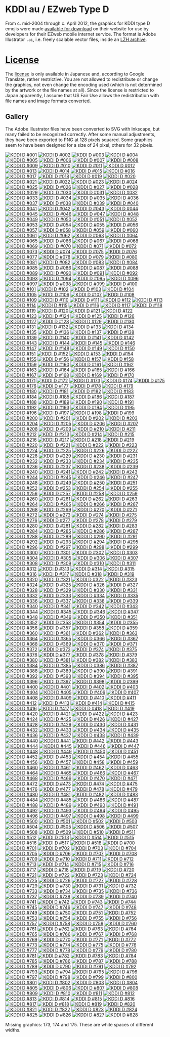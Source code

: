 KDDI au / EZweb Type D
======================

From c. mid-2004 through c. April 2012, the graphics for KDDI type D emojis were made [available for download][Download] on their website for use by developers for their EZweb mobile internet service. The format is Adobe Illustrator `.ai`, i.e. freely scalable vector files, inside an [LZH archive][File].

[License](LICENSE.md)
=========

The [license] is only available in Japanese and, according to Google Translate, rather restrictive. You are not allowed to redistribute or change the graphics, not even change the encoding used (which is not determined by the artwork or the file names at all). Since the license is restricted to Japan apparently, I assume that US Fair Use allows the redistribution with file names and image formats converted.

[License]: http://web.archive.org/web/20120201171356/http://www.au.kddi.com/ezfactory/tec/spec/emoji_kyodaku.html "http://www.au.kddi.com:80/ezfactory/tec/spec/emoji_kyodaku.html"
[Download]: http://web.archive.org/web/20120114170435/http://www.au.kddi.com:80/ezfactory/tec/spec/emoji_download.html "http://www.au.kddi.com:80/ezfactory/tec/spec/emoji_download.html"
[File]: http://web.archive.org/web/20120114170435/http://www.au.kddi.com:80/ezfactory/tec/spec/lzh/icon_image.lzh "http://www.au.kddi.com:80/ezfactory/tec/spec/lzh/icon_image.lzh"

Gallery
-------

The Adobe Illustrator files have been converted to SVG with Inkscape, but many failed to be recognized correctly. After some manual adjustments, they have been exported to PNG at 128 pixels squared. Some graphics seem to have been designed for a size of 24 pixel, others for 32 pixels.

[![KDDI D #001](https://rawgit.com/Crissov/original-emoji/master/kddi-au/ai/png/001.png)](svg/001.svg) [![KDDI D #002](https://rawgit.com/Crissov/original-emoji/master/kddi-au/ai/png/002.png)](svg/002.svg) [![KDDI D #003](https://rawgit.com/Crissov/original-emoji/master/kddi-au/ai/png/003.png)](svg/003.svg) [![KDDI D #004](https://rawgit.com/Crissov/original-emoji/master/kddi-au/ai/png/004.png)](svg/004.svg) [![KDDI D #005](https://rawgit.com/Crissov/original-emoji/master/kddi-au/ai/png/005.png)](svg/005.svg) [![KDDI D #006](https://rawgit.com/Crissov/original-emoji/master/kddi-au/ai/png/006.png)](svg/006.svg) [![KDDI D #007](https://rawgit.com/Crissov/original-emoji/master/kddi-au/ai/png/007.png)](svg/007.svg) [![KDDI D #008](https://rawgit.com/Crissov/original-emoji/master/kddi-au/ai/png/008.png)](svg/008.svg) [![KDDI D #009](https://rawgit.com/Crissov/original-emoji/master/kddi-au/ai/png/009.png)](svg/009.svg) [![KDDI D #010](https://rawgit.com/Crissov/original-emoji/master/kddi-au/ai/png/010.png)](svg/010.svg) [![KDDI D #011](https://rawgit.com/Crissov/original-emoji/master/kddi-au/ai/png/011.png)](svg/011.svg) [![KDDI D #012](https://rawgit.com/Crissov/original-emoji/master/kddi-au/ai/png/012.png)](svg/012.svg) [![KDDI D #013](https://rawgit.com/Crissov/original-emoji/master/kddi-au/ai/png/013.png)](svg/013.svg) [![KDDI D #014](https://rawgit.com/Crissov/original-emoji/master/kddi-au/ai/png/014.png)](svg/014.svg) [![KDDI D #015](https://rawgit.com/Crissov/original-emoji/master/kddi-au/ai/png/015.png)](svg/015.svg) [![KDDI D #016](https://rawgit.com/Crissov/original-emoji/master/kddi-au/ai/png/016.png)](svg/016.svg) [![KDDI D #017](https://rawgit.com/Crissov/original-emoji/master/kddi-au/ai/png/017.png)](svg/017.svg) [![KDDI D #018](https://rawgit.com/Crissov/original-emoji/master/kddi-au/ai/png/018.png)](svg/018.svg) [![KDDI D #019](https://rawgit.com/Crissov/original-emoji/master/kddi-au/ai/png/019.png)](svg/019.svg) [![KDDI D #020](https://rawgit.com/Crissov/original-emoji/master/kddi-au/ai/png/020.png)](svg/020.svg) [![KDDI D #021](https://rawgit.com/Crissov/original-emoji/master/kddi-au/ai/png/021.png)](svg/021.svg) [![KDDI D #022](https://rawgit.com/Crissov/original-emoji/master/kddi-au/ai/png/022.png)](svg/022.svg) [![KDDI D #023](https://rawgit.com/Crissov/original-emoji/master/kddi-au/ai/png/023.png)](svg/023.svg) [![KDDI D #024](https://rawgit.com/Crissov/original-emoji/master/kddi-au/ai/png/024.png)](svg/024.svg) [![KDDI D #025](https://rawgit.com/Crissov/original-emoji/master/kddi-au/ai/png/025.png)](svg/025.svg) [![KDDI D #026](https://rawgit.com/Crissov/original-emoji/master/kddi-au/ai/png/026.png)](svg/026.svg) [![KDDI D #027](https://rawgit.com/Crissov/original-emoji/master/kddi-au/ai/png/027.png)](svg/027.svg) [![KDDI D #028](https://rawgit.com/Crissov/original-emoji/master/kddi-au/ai/png/028.png)](svg/028.svg) [![KDDI D #029](https://rawgit.com/Crissov/original-emoji/master/kddi-au/ai/png/029.png)](svg/029.svg) [![KDDI D #030](https://rawgit.com/Crissov/original-emoji/master/kddi-au/ai/png/030.png)](svg/030.svg) [![KDDI D #031](https://rawgit.com/Crissov/original-emoji/master/kddi-au/ai/png/031.png)](svg/031.svg) [![KDDI D #032](https://rawgit.com/Crissov/original-emoji/master/kddi-au/ai/png/032.png)](svg/032.svg) [![KDDI D #033](https://rawgit.com/Crissov/original-emoji/master/kddi-au/ai/png/033.png)](svg/033.svg) [![KDDI D #034](https://rawgit.com/Crissov/original-emoji/master/kddi-au/ai/png/034.png)](svg/034.svg) [![KDDI D #035](https://rawgit.com/Crissov/original-emoji/master/kddi-au/ai/png/035.png)](svg/035.svg) [![KDDI D #036](https://rawgit.com/Crissov/original-emoji/master/kddi-au/ai/png/036.png)](svg/036.svg) [![KDDI D #037](https://rawgit.com/Crissov/original-emoji/master/kddi-au/ai/png/037.png)](svg/037.svg) [![KDDI D #038](https://rawgit.com/Crissov/original-emoji/master/kddi-au/ai/png/038.png)](svg/038.svg) [![KDDI D #039](https://rawgit.com/Crissov/original-emoji/master/kddi-au/ai/png/039.png)](svg/039.svg) [![KDDI D #040](https://rawgit.com/Crissov/original-emoji/master/kddi-au/ai/png/040.png)](svg/040.svg) [![KDDI D #041](https://rawgit.com/Crissov/original-emoji/master/kddi-au/ai/png/041.png)](svg/041.svg) [![KDDI D #042](https://rawgit.com/Crissov/original-emoji/master/kddi-au/ai/png/042.png)](svg/042.svg) [![KDDI D #043](https://rawgit.com/Crissov/original-emoji/master/kddi-au/ai/png/043.png)](svg/043.svg) [![KDDI D #044](https://rawgit.com/Crissov/original-emoji/master/kddi-au/ai/png/044.png)](svg/044.svg) [![KDDI D #045](https://rawgit.com/Crissov/original-emoji/master/kddi-au/ai/png/045.png)](svg/045.svg) [![KDDI D #046](https://rawgit.com/Crissov/original-emoji/master/kddi-au/ai/png/046.png)](svg/046.svg) [![KDDI D #047](https://rawgit.com/Crissov/original-emoji/master/kddi-au/ai/png/047.png)](svg/047.svg) [![KDDI D #048](https://rawgit.com/Crissov/original-emoji/master/kddi-au/ai/png/048.png)](svg/048.svg) [![KDDI D #049](https://rawgit.com/Crissov/original-emoji/master/kddi-au/ai/png/049.png)](svg/049.svg) [![KDDI D #050](https://rawgit.com/Crissov/original-emoji/master/kddi-au/ai/png/050.png)](svg/050.svg) [![KDDI D #051](https://rawgit.com/Crissov/original-emoji/master/kddi-au/ai/png/051.png)](svg/051.svg) [![KDDI D #052](https://rawgit.com/Crissov/original-emoji/master/kddi-au/ai/png/052.png)](svg/052.svg) [![KDDI D #053](https://rawgit.com/Crissov/original-emoji/master/kddi-au/ai/png/053.png)](svg/053.svg) [![KDDI D #054](https://rawgit.com/Crissov/original-emoji/master/kddi-au/ai/png/054.png)](svg/054.svg) [![KDDI D #055](https://rawgit.com/Crissov/original-emoji/master/kddi-au/ai/png/055.png)](svg/055.svg) [![KDDI D #056](https://rawgit.com/Crissov/original-emoji/master/kddi-au/ai/png/056.png)](svg/056.svg) [![KDDI D #057](https://rawgit.com/Crissov/original-emoji/master/kddi-au/ai/png/057.png)](svg/057.svg) [![KDDI D #058](https://rawgit.com/Crissov/original-emoji/master/kddi-au/ai/png/058.png)](svg/058.svg) [![KDDI D #059](https://rawgit.com/Crissov/original-emoji/master/kddi-au/ai/png/059.png)](svg/059.svg) [![KDDI D #060](https://rawgit.com/Crissov/original-emoji/master/kddi-au/ai/png/060.png)](svg/060.svg) [![KDDI D #061](https://rawgit.com/Crissov/original-emoji/master/kddi-au/ai/png/061.png)](svg/061.svg) [![KDDI D #062](https://rawgit.com/Crissov/original-emoji/master/kddi-au/ai/png/062.png)](svg/062.svg) [![KDDI D #063](https://rawgit.com/Crissov/original-emoji/master/kddi-au/ai/png/063.png)](svg/063.svg) [![KDDI D #064](https://rawgit.com/Crissov/original-emoji/master/kddi-au/ai/png/064.png)](svg/064.svg) [![KDDI D #065](https://rawgit.com/Crissov/original-emoji/master/kddi-au/ai/png/065.png)](svg/065.svg) [![KDDI D #066](https://rawgit.com/Crissov/original-emoji/master/kddi-au/ai/png/066.png)](svg/066.svg) [![KDDI D #067](https://rawgit.com/Crissov/original-emoji/master/kddi-au/ai/png/067.png)](svg/067.svg) [![KDDI D #068](https://rawgit.com/Crissov/original-emoji/master/kddi-au/ai/png/068.png)](svg/068.svg) [![KDDI D #069](https://rawgit.com/Crissov/original-emoji/master/kddi-au/ai/png/069.png)](svg/069.svg) [![KDDI D #070](https://rawgit.com/Crissov/original-emoji/master/kddi-au/ai/png/070.png)](svg/070.svg) [![KDDI D #071](https://rawgit.com/Crissov/original-emoji/master/kddi-au/ai/png/071.png)](svg/071.svg) [![KDDI D #072](https://rawgit.com/Crissov/original-emoji/master/kddi-au/ai/png/072.png)](svg/072.svg) [![KDDI D #073](https://rawgit.com/Crissov/original-emoji/master/kddi-au/ai/png/073.png)](svg/073.svg) [![KDDI D #074](https://rawgit.com/Crissov/original-emoji/master/kddi-au/ai/png/074.png)](svg/074.svg) [![KDDI D #075](https://rawgit.com/Crissov/original-emoji/master/kddi-au/ai/png/075.png)](svg/075.svg) [![KDDI D #076](https://rawgit.com/Crissov/original-emoji/master/kddi-au/ai/png/076.png)](svg/076.svg) [![KDDI D #077](https://rawgit.com/Crissov/original-emoji/master/kddi-au/ai/png/077.png)](svg/077.svg) [![KDDI D #078](https://rawgit.com/Crissov/original-emoji/master/kddi-au/ai/png/078.png)](svg/078.svg) [![KDDI D #079](https://rawgit.com/Crissov/original-emoji/master/kddi-au/ai/png/079.png)](svg/079.svg) [![KDDI D #080](https://rawgit.com/Crissov/original-emoji/master/kddi-au/ai/png/080.png)](svg/080.svg) [![KDDI D #081](https://rawgit.com/Crissov/original-emoji/master/kddi-au/ai/png/081.png)](svg/081.svg) [![KDDI D #082](https://rawgit.com/Crissov/original-emoji/master/kddi-au/ai/png/082.png)](svg/082.svg) [![KDDI D #083](https://rawgit.com/Crissov/original-emoji/master/kddi-au/ai/png/083.png)](svg/083.svg) [![KDDI D #084](https://rawgit.com/Crissov/original-emoji/master/kddi-au/ai/png/084.png)](svg/084.svg) [![KDDI D #085](https://rawgit.com/Crissov/original-emoji/master/kddi-au/ai/png/085.png)](svg/085.svg) [![KDDI D #086](https://rawgit.com/Crissov/original-emoji/master/kddi-au/ai/png/086.png)](svg/086.svg) [![KDDI D #087](https://rawgit.com/Crissov/original-emoji/master/kddi-au/ai/png/087.png)](svg/087.svg) [![KDDI D #088](https://rawgit.com/Crissov/original-emoji/master/kddi-au/ai/png/088.png)](svg/088.svg) [![KDDI D #089](https://rawgit.com/Crissov/original-emoji/master/kddi-au/ai/png/089.png)](svg/089.svg) [![KDDI D #090](https://rawgit.com/Crissov/original-emoji/master/kddi-au/ai/png/090.png)](svg/090.svg) [![KDDI D #091](https://rawgit.com/Crissov/original-emoji/master/kddi-au/ai/png/091.png)](svg/091.svg) [![KDDI D #092](https://rawgit.com/Crissov/original-emoji/master/kddi-au/ai/png/092.png)](svg/092.svg) [![KDDI D #093](https://rawgit.com/Crissov/original-emoji/master/kddi-au/ai/png/093.png)](svg/093.svg) [![KDDI D #094](https://rawgit.com/Crissov/original-emoji/master/kddi-au/ai/png/094.png)](svg/094.svg) [![KDDI D #095](https://rawgit.com/Crissov/original-emoji/master/kddi-au/ai/png/095.png)](svg/095.svg) [![KDDI D #096](https://rawgit.com/Crissov/original-emoji/master/kddi-au/ai/png/096.png)](svg/096.svg) [![KDDI D #097](https://rawgit.com/Crissov/original-emoji/master/kddi-au/ai/png/097.png)](svg/097.svg) [![KDDI D #098](https://rawgit.com/Crissov/original-emoji/master/kddi-au/ai/png/098.png)](svg/098.svg) [![KDDI D #099](https://rawgit.com/Crissov/original-emoji/master/kddi-au/ai/png/099.png)](svg/099.svg) [![KDDI D #100](https://rawgit.com/Crissov/original-emoji/master/kddi-au/ai/png/100.png)](svg/100.svg) [![KDDI D #101](https://rawgit.com/Crissov/original-emoji/master/kddi-au/ai/png/101.png)](svg/101.svg) [![KDDI D #102](https://rawgit.com/Crissov/original-emoji/master/kddi-au/ai/png/102.png)](svg/102.svg) [![KDDI D #103](https://rawgit.com/Crissov/original-emoji/master/kddi-au/ai/png/103.png)](svg/103.svg) [![KDDI D #104](https://rawgit.com/Crissov/original-emoji/master/kddi-au/ai/png/104.png)](svg/104.svg) [![KDDI D #105](https://rawgit.com/Crissov/original-emoji/master/kddi-au/ai/png/105.png)](svg/105.svg) [![KDDI D #106](https://rawgit.com/Crissov/original-emoji/master/kddi-au/ai/png/106.png)](svg/106.svg) [![KDDI D #107](https://rawgit.com/Crissov/original-emoji/master/kddi-au/ai/png/107.png)](svg/107.svg) [![KDDI D #108](https://rawgit.com/Crissov/original-emoji/master/kddi-au/ai/png/108.png)](svg/108.svg) [![KDDI D #109](https://rawgit.com/Crissov/original-emoji/master/kddi-au/ai/png/109.png)](svg/109.svg) [![KDDI D #110](https://rawgit.com/Crissov/original-emoji/master/kddi-au/ai/png/110.png)](svg/110.svg) [![KDDI D #111](https://rawgit.com/Crissov/original-emoji/master/kddi-au/ai/png/111.png)](svg/111.svg) [![KDDI D #112](https://rawgit.com/Crissov/original-emoji/master/kddi-au/ai/png/112.png)](svg/112.svg) [![KDDI D #113](https://rawgit.com/Crissov/original-emoji/master/kddi-au/ai/png/113.png)](svg/113.svg) [![KDDI D #114](https://rawgit.com/Crissov/original-emoji/master/kddi-au/ai/png/114.png)](svg/114.svg) [![KDDI D #115](https://rawgit.com/Crissov/original-emoji/master/kddi-au/ai/png/115.png)](svg/115.svg) [![KDDI D #116](https://rawgit.com/Crissov/original-emoji/master/kddi-au/ai/png/116.png)](svg/116.svg) [![KDDI D #117](https://rawgit.com/Crissov/original-emoji/master/kddi-au/ai/png/117.png)](svg/117.svg) [![KDDI D #118](https://rawgit.com/Crissov/original-emoji/master/kddi-au/ai/png/118.png)](svg/118.svg) [![KDDI D #119](https://rawgit.com/Crissov/original-emoji/master/kddi-au/ai/png/119.png)](svg/119.svg) [![KDDI D #120](https://rawgit.com/Crissov/original-emoji/master/kddi-au/ai/png/120.png)](svg/120.svg) [![KDDI D #121](https://rawgit.com/Crissov/original-emoji/master/kddi-au/ai/png/121.png)](svg/121.svg) [![KDDI D #122](https://rawgit.com/Crissov/original-emoji/master/kddi-au/ai/png/122.png)](svg/122.svg) [![KDDI D #123](https://rawgit.com/Crissov/original-emoji/master/kddi-au/ai/png/123.png)](svg/123.svg) [![KDDI D #124](https://rawgit.com/Crissov/original-emoji/master/kddi-au/ai/png/124.png)](svg/124.svg) [![KDDI D #125](https://rawgit.com/Crissov/original-emoji/master/kddi-au/ai/png/125.png)](svg/125.svg) [![KDDI D #126](https://rawgit.com/Crissov/original-emoji/master/kddi-au/ai/png/126.png)](svg/126.svg) [![KDDI D #127](https://rawgit.com/Crissov/original-emoji/master/kddi-au/ai/png/127.png)](svg/127.svg) [![KDDI D #128](https://rawgit.com/Crissov/original-emoji/master/kddi-au/ai/png/128.png)](svg/128.svg) [![KDDI D #129](https://rawgit.com/Crissov/original-emoji/master/kddi-au/ai/png/129.png)](svg/129.svg) [![KDDI D #130](https://rawgit.com/Crissov/original-emoji/master/kddi-au/ai/png/130.png)](svg/130.svg) [![KDDI D #131](https://rawgit.com/Crissov/original-emoji/master/kddi-au/ai/png/131.png)](svg/131.svg) [![KDDI D #132](https://rawgit.com/Crissov/original-emoji/master/kddi-au/ai/png/132.png)](svg/132.svg) [![KDDI D #133](https://rawgit.com/Crissov/original-emoji/master/kddi-au/ai/png/133.png)](svg/133.svg) [![KDDI D #134](https://rawgit.com/Crissov/original-emoji/master/kddi-au/ai/png/134.png)](svg/134.svg) [![KDDI D #135](https://rawgit.com/Crissov/original-emoji/master/kddi-au/ai/png/135.png)](svg/135.svg) [![KDDI D #136](https://rawgit.com/Crissov/original-emoji/master/kddi-au/ai/png/136.png)](svg/136.svg) [![KDDI D #137](https://rawgit.com/Crissov/original-emoji/master/kddi-au/ai/png/137.png)](svg/137.svg) [![KDDI D #138](https://rawgit.com/Crissov/original-emoji/master/kddi-au/ai/png/138.png)](svg/138.svg) [![KDDI D #139](https://rawgit.com/Crissov/original-emoji/master/kddi-au/ai/png/139.png)](svg/139.svg) [![KDDI D #140](https://rawgit.com/Crissov/original-emoji/master/kddi-au/ai/png/140.png)](svg/140.svg) [![KDDI D #141](https://rawgit.com/Crissov/original-emoji/master/kddi-au/ai/png/141.png)](svg/141.svg) [![KDDI D #142](https://rawgit.com/Crissov/original-emoji/master/kddi-au/ai/png/142.png)](svg/142.svg) [![KDDI D #143](https://rawgit.com/Crissov/original-emoji/master/kddi-au/ai/png/143.png)](svg/143.svg) [![KDDI D #144](https://rawgit.com/Crissov/original-emoji/master/kddi-au/ai/png/144.png)](svg/144.svg) [![KDDI D #145](https://rawgit.com/Crissov/original-emoji/master/kddi-au/ai/png/145.png)](svg/145.svg) [![KDDI D #146](https://rawgit.com/Crissov/original-emoji/master/kddi-au/ai/png/146.png)](svg/146.svg) [![KDDI D #147](https://rawgit.com/Crissov/original-emoji/master/kddi-au/ai/png/147.png)](svg/147.svg) [![KDDI D #148](https://rawgit.com/Crissov/original-emoji/master/kddi-au/ai/png/148.png)](svg/148.svg) [![KDDI D #149](https://rawgit.com/Crissov/original-emoji/master/kddi-au/ai/png/149.png)](svg/149.svg) [![KDDI D #150](https://rawgit.com/Crissov/original-emoji/master/kddi-au/ai/png/150.png)](svg/150.svg) [![KDDI D #151](https://rawgit.com/Crissov/original-emoji/master/kddi-au/ai/png/151.png)](svg/151.svg) [![KDDI D #152](https://rawgit.com/Crissov/original-emoji/master/kddi-au/ai/png/152.png)](svg/152.svg) [![KDDI D #153](https://rawgit.com/Crissov/original-emoji/master/kddi-au/ai/png/153.png)](svg/153.svg) [![KDDI D #154](https://rawgit.com/Crissov/original-emoji/master/kddi-au/ai/png/154.png)](svg/154.svg) [![KDDI D #155](https://rawgit.com/Crissov/original-emoji/master/kddi-au/ai/png/155.png)](svg/155.svg) [![KDDI D #156](https://rawgit.com/Crissov/original-emoji/master/kddi-au/ai/png/156.png)](svg/156.svg) [![KDDI D #157](https://rawgit.com/Crissov/original-emoji/master/kddi-au/ai/png/157.png)](svg/157.svg) [![KDDI D #158](https://rawgit.com/Crissov/original-emoji/master/kddi-au/ai/png/158.png)](svg/158.svg) [![KDDI D #159](https://rawgit.com/Crissov/original-emoji/master/kddi-au/ai/png/159.png)](svg/159.svg) [![KDDI D #160](https://rawgit.com/Crissov/original-emoji/master/kddi-au/ai/png/160.png)](svg/160.svg) [![KDDI D #161](https://rawgit.com/Crissov/original-emoji/master/kddi-au/ai/png/161.png)](svg/161.svg) [![KDDI D #162](https://rawgit.com/Crissov/original-emoji/master/kddi-au/ai/png/162.png)](svg/162.svg) [![KDDI D #163](https://rawgit.com/Crissov/original-emoji/master/kddi-au/ai/png/163.png)](svg/163.svg) [![KDDI D #164](https://rawgit.com/Crissov/original-emoji/master/kddi-au/ai/png/164.png)](svg/164.svg) [![KDDI D #165](https://rawgit.com/Crissov/original-emoji/master/kddi-au/ai/png/165.png)](svg/165.svg) [![KDDI D #166](https://rawgit.com/Crissov/original-emoji/master/kddi-au/ai/png/166.png)](svg/166.svg) [![KDDI D #167](https://rawgit.com/Crissov/original-emoji/master/kddi-au/ai/png/167.png)](svg/167.svg) [![KDDI D #168](https://rawgit.com/Crissov/original-emoji/master/kddi-au/ai/png/168.png)](svg/168.svg) [![KDDI D #169](https://rawgit.com/Crissov/original-emoji/master/kddi-au/ai/png/169.png)](svg/169.svg) [![KDDI D #170](https://rawgit.com/Crissov/original-emoji/master/kddi-au/ai/png/170.png)](svg/170.svg) [![KDDI D #171](https://rawgit.com/Crissov/original-emoji/master/kddi-au/ai/png/171.png)](svg/171.svg) [![KDDI D #172](https://rawgit.com/Crissov/original-emoji/master/kddi-au/ai/png/172.png)](svg/172.svg) [![KDDI D #173](https://rawgit.com/Crissov/original-emoji/master/kddi-au/ai/png/173.png)](svg/173.svg) [![KDDI D #174](https://rawgit.com/Crissov/original-emoji/master/kddi-au/ai/png/174.png)](svg/174.svg) [![KDDI D #175](https://rawgit.com/Crissov/original-emoji/master/kddi-au/ai/png/175.png)](svg/175.svg) [![KDDI D #176](https://rawgit.com/Crissov/original-emoji/master/kddi-au/ai/png/176.png)](svg/176.svg) [![KDDI D #177](https://rawgit.com/Crissov/original-emoji/master/kddi-au/ai/png/177.png)](svg/177.svg) [![KDDI D #178](https://rawgit.com/Crissov/original-emoji/master/kddi-au/ai/png/178.png)](svg/178.svg) [![KDDI D #179](https://rawgit.com/Crissov/original-emoji/master/kddi-au/ai/png/179.png)](svg/179.svg) [![KDDI D #180](https://rawgit.com/Crissov/original-emoji/master/kddi-au/ai/png/180.png)](svg/180.svg) [![KDDI D #181](https://rawgit.com/Crissov/original-emoji/master/kddi-au/ai/png/181.png)](svg/181.svg) [![KDDI D #182](https://rawgit.com/Crissov/original-emoji/master/kddi-au/ai/png/182.png)](svg/182.svg) [![KDDI D #183](https://rawgit.com/Crissov/original-emoji/master/kddi-au/ai/png/183.png)](svg/183.svg) [![KDDI D #184](https://rawgit.com/Crissov/original-emoji/master/kddi-au/ai/png/184.png)](svg/184.svg) [![KDDI D #185](https://rawgit.com/Crissov/original-emoji/master/kddi-au/ai/png/185.png)](svg/185.svg) [![KDDI D #186](https://rawgit.com/Crissov/original-emoji/master/kddi-au/ai/png/186.png)](svg/186.svg) [![KDDI D #187](https://rawgit.com/Crissov/original-emoji/master/kddi-au/ai/png/187.png)](svg/187.svg) [![KDDI D #188](https://rawgit.com/Crissov/original-emoji/master/kddi-au/ai/png/188.png)](svg/188.svg) [![KDDI D #189](https://rawgit.com/Crissov/original-emoji/master/kddi-au/ai/png/189.png)](svg/189.svg) [![KDDI D #190](https://rawgit.com/Crissov/original-emoji/master/kddi-au/ai/png/190.png)](svg/190.svg) [![KDDI D #191](https://rawgit.com/Crissov/original-emoji/master/kddi-au/ai/png/191.png)](svg/191.svg) [![KDDI D #192](https://rawgit.com/Crissov/original-emoji/master/kddi-au/ai/png/192.png)](svg/192.svg) [![KDDI D #193](https://rawgit.com/Crissov/original-emoji/master/kddi-au/ai/png/193.png)](svg/193.svg) [![KDDI D #194](https://rawgit.com/Crissov/original-emoji/master/kddi-au/ai/png/194.png)](svg/194.svg) [![KDDI D #195](https://rawgit.com/Crissov/original-emoji/master/kddi-au/ai/png/195.png)](svg/195.svg) [![KDDI D #196](https://rawgit.com/Crissov/original-emoji/master/kddi-au/ai/png/196.png)](svg/196.svg) [![KDDI D #197](https://rawgit.com/Crissov/original-emoji/master/kddi-au/ai/png/197.png)](svg/197.svg) [![KDDI D #198](https://rawgit.com/Crissov/original-emoji/master/kddi-au/ai/png/198.png)](svg/198.svg) [![KDDI D #199](https://rawgit.com/Crissov/original-emoji/master/kddi-au/ai/png/199.png)](svg/199.svg) [![KDDI D #200](https://rawgit.com/Crissov/original-emoji/master/kddi-au/ai/png/200.png)](svg/200.svg) [![KDDI D #201](https://rawgit.com/Crissov/original-emoji/master/kddi-au/ai/png/201.png)](svg/201.svg) [![KDDI D #202](https://rawgit.com/Crissov/original-emoji/master/kddi-au/ai/png/202.png)](svg/202.svg) [![KDDI D #203](https://rawgit.com/Crissov/original-emoji/master/kddi-au/ai/png/203.png)](svg/203.svg) [![KDDI D #204](https://rawgit.com/Crissov/original-emoji/master/kddi-au/ai/png/204.png)](svg/204.svg) [![KDDI D #205](https://rawgit.com/Crissov/original-emoji/master/kddi-au/ai/png/205.png)](svg/205.svg) [![KDDI D #206](https://rawgit.com/Crissov/original-emoji/master/kddi-au/ai/png/206.png)](svg/206.svg) [![KDDI D #207](https://rawgit.com/Crissov/original-emoji/master/kddi-au/ai/png/207.png)](svg/207.svg) [![KDDI D #208](https://rawgit.com/Crissov/original-emoji/master/kddi-au/ai/png/208.png)](svg/208.svg) [![KDDI D #209](https://rawgit.com/Crissov/original-emoji/master/kddi-au/ai/png/209.png)](svg/209.svg) [![KDDI D #210](https://rawgit.com/Crissov/original-emoji/master/kddi-au/ai/png/210.png)](svg/210.svg) [![KDDI D #211](https://rawgit.com/Crissov/original-emoji/master/kddi-au/ai/png/211.png)](svg/211.svg) [![KDDI D #212](https://rawgit.com/Crissov/original-emoji/master/kddi-au/ai/png/212.png)](svg/212.svg) [![KDDI D #213](https://rawgit.com/Crissov/original-emoji/master/kddi-au/ai/png/213.png)](svg/213.svg) [![KDDI D #214](https://rawgit.com/Crissov/original-emoji/master/kddi-au/ai/png/214.png)](svg/214.svg) [![KDDI D #215](https://rawgit.com/Crissov/original-emoji/master/kddi-au/ai/png/215.png)](svg/215.svg) [![KDDI D #216](https://rawgit.com/Crissov/original-emoji/master/kddi-au/ai/png/216.png)](svg/216.svg) [![KDDI D #217](https://rawgit.com/Crissov/original-emoji/master/kddi-au/ai/png/217.png)](svg/217.svg) [![KDDI D #218](https://rawgit.com/Crissov/original-emoji/master/kddi-au/ai/png/218.png)](svg/218.svg) [![KDDI D #219](https://rawgit.com/Crissov/original-emoji/master/kddi-au/ai/png/219.png)](svg/219.svg) [![KDDI D #220](https://rawgit.com/Crissov/original-emoji/master/kddi-au/ai/png/220.png)](svg/220.svg) [![KDDI D #221](https://rawgit.com/Crissov/original-emoji/master/kddi-au/ai/png/221.png)](svg/221.svg) [![KDDI D #222](https://rawgit.com/Crissov/original-emoji/master/kddi-au/ai/png/222.png)](svg/222.svg) [![KDDI D #223](https://rawgit.com/Crissov/original-emoji/master/kddi-au/ai/png/223.png)](svg/223.svg) [![KDDI D #224](https://rawgit.com/Crissov/original-emoji/master/kddi-au/ai/png/224.png)](svg/224.svg) [![KDDI D #225](https://rawgit.com/Crissov/original-emoji/master/kddi-au/ai/png/225.png)](svg/225.svg) [![KDDI D #226](https://rawgit.com/Crissov/original-emoji/master/kddi-au/ai/png/226.png)](svg/226.svg) [![KDDI D #227](https://rawgit.com/Crissov/original-emoji/master/kddi-au/ai/png/227.png)](svg/227.svg) [![KDDI D #228](https://rawgit.com/Crissov/original-emoji/master/kddi-au/ai/png/228.png)](svg/228.svg) [![KDDI D #229](https://rawgit.com/Crissov/original-emoji/master/kddi-au/ai/png/229.png)](svg/229.svg) [![KDDI D #230](https://rawgit.com/Crissov/original-emoji/master/kddi-au/ai/png/230.png)](svg/230.svg) [![KDDI D #231](https://rawgit.com/Crissov/original-emoji/master/kddi-au/ai/png/231.png)](svg/231.svg) [![KDDI D #232](https://rawgit.com/Crissov/original-emoji/master/kddi-au/ai/png/232.png)](svg/232.svg) [![KDDI D #233](https://rawgit.com/Crissov/original-emoji/master/kddi-au/ai/png/233.png)](svg/233.svg) [![KDDI D #234](https://rawgit.com/Crissov/original-emoji/master/kddi-au/ai/png/234.png)](svg/234.svg) [![KDDI D #235](https://rawgit.com/Crissov/original-emoji/master/kddi-au/ai/png/235.png)](svg/235.svg) [![KDDI D #236](https://rawgit.com/Crissov/original-emoji/master/kddi-au/ai/png/236.png)](svg/236.svg) [![KDDI D #237](https://rawgit.com/Crissov/original-emoji/master/kddi-au/ai/png/237.png)](svg/237.svg) [![KDDI D #238](https://rawgit.com/Crissov/original-emoji/master/kddi-au/ai/png/238.png)](svg/238.svg) [![KDDI D #239](https://rawgit.com/Crissov/original-emoji/master/kddi-au/ai/png/239.png)](svg/239.svg) [![KDDI D #240](https://rawgit.com/Crissov/original-emoji/master/kddi-au/ai/png/240.png)](svg/240.svg) [![KDDI D #241](https://rawgit.com/Crissov/original-emoji/master/kddi-au/ai/png/241.png)](svg/241.svg) [![KDDI D #242](https://rawgit.com/Crissov/original-emoji/master/kddi-au/ai/png/242.png)](svg/242.svg) [![KDDI D #243](https://rawgit.com/Crissov/original-emoji/master/kddi-au/ai/png/243.png)](svg/243.svg) [![KDDI D #244](https://rawgit.com/Crissov/original-emoji/master/kddi-au/ai/png/244.png)](svg/244.svg) [![KDDI D #245](https://rawgit.com/Crissov/original-emoji/master/kddi-au/ai/png/245.png)](svg/245.svg) [![KDDI D #246](https://rawgit.com/Crissov/original-emoji/master/kddi-au/ai/png/246.png)](svg/246.svg) [![KDDI D #247](https://rawgit.com/Crissov/original-emoji/master/kddi-au/ai/png/247.png)](svg/247.svg) [![KDDI D #248](https://rawgit.com/Crissov/original-emoji/master/kddi-au/ai/png/248.png)](svg/248.svg) [![KDDI D #249](https://rawgit.com/Crissov/original-emoji/master/kddi-au/ai/png/249.png)](svg/249.svg) [![KDDI D #250](https://rawgit.com/Crissov/original-emoji/master/kddi-au/ai/png/250.png)](svg/250.svg) [![KDDI D #251](https://rawgit.com/Crissov/original-emoji/master/kddi-au/ai/png/251.png)](svg/251.svg) [![KDDI D #252](https://rawgit.com/Crissov/original-emoji/master/kddi-au/ai/png/252.png)](svg/252.svg) [![KDDI D #253](https://rawgit.com/Crissov/original-emoji/master/kddi-au/ai/png/253.png)](svg/253.svg) [![KDDI D #254](https://rawgit.com/Crissov/original-emoji/master/kddi-au/ai/png/254.png)](svg/254.svg) [![KDDI D #255](https://rawgit.com/Crissov/original-emoji/master/kddi-au/ai/png/255.png)](svg/255.svg) [![KDDI D #256](https://rawgit.com/Crissov/original-emoji/master/kddi-au/ai/png/256.png)](svg/256.svg) [![KDDI D #257](https://rawgit.com/Crissov/original-emoji/master/kddi-au/ai/png/257.png)](svg/257.svg) [![KDDI D #258](https://rawgit.com/Crissov/original-emoji/master/kddi-au/ai/png/258.png)](svg/258.svg) [![KDDI D #259](https://rawgit.com/Crissov/original-emoji/master/kddi-au/ai/png/259.png)](svg/259.svg) [![KDDI D #260](https://rawgit.com/Crissov/original-emoji/master/kddi-au/ai/png/260.png)](svg/260.svg) [![KDDI D #261](https://rawgit.com/Crissov/original-emoji/master/kddi-au/ai/png/261.png)](svg/261.svg) [![KDDI D #262](https://rawgit.com/Crissov/original-emoji/master/kddi-au/ai/png/262.png)](svg/262.svg) [![KDDI D #263](https://rawgit.com/Crissov/original-emoji/master/kddi-au/ai/png/263.png)](svg/263.svg) [![KDDI D #264](https://rawgit.com/Crissov/original-emoji/master/kddi-au/ai/png/264.png)](svg/264.svg) [![KDDI D #265](https://rawgit.com/Crissov/original-emoji/master/kddi-au/ai/png/265.png)](svg/265.svg) [![KDDI D #266](https://rawgit.com/Crissov/original-emoji/master/kddi-au/ai/png/266.png)](svg/266.svg) [![KDDI D #267](https://rawgit.com/Crissov/original-emoji/master/kddi-au/ai/png/267.png)](svg/267.svg) [![KDDI D #268](https://rawgit.com/Crissov/original-emoji/master/kddi-au/ai/png/268.png)](svg/268.svg) [![KDDI D #269](https://rawgit.com/Crissov/original-emoji/master/kddi-au/ai/png/269.png)](svg/269.svg) [![KDDI D #270](https://rawgit.com/Crissov/original-emoji/master/kddi-au/ai/png/270.png)](svg/270.svg) [![KDDI D #271](https://rawgit.com/Crissov/original-emoji/master/kddi-au/ai/png/271.png)](svg/271.svg) [![KDDI D #272](https://rawgit.com/Crissov/original-emoji/master/kddi-au/ai/png/272.png)](svg/272.svg) [![KDDI D #273](https://rawgit.com/Crissov/original-emoji/master/kddi-au/ai/png/273.png)](svg/273.svg) [![KDDI D #274](https://rawgit.com/Crissov/original-emoji/master/kddi-au/ai/png/274.png)](svg/274.svg) [![KDDI D #275](https://rawgit.com/Crissov/original-emoji/master/kddi-au/ai/png/275.png)](svg/275.svg) [![KDDI D #276](https://rawgit.com/Crissov/original-emoji/master/kddi-au/ai/png/276.png)](svg/276.svg) [![KDDI D #277](https://rawgit.com/Crissov/original-emoji/master/kddi-au/ai/png/277.png)](svg/277.svg) [![KDDI D #278](https://rawgit.com/Crissov/original-emoji/master/kddi-au/ai/png/278.png)](svg/278.svg) [![KDDI D #279](https://rawgit.com/Crissov/original-emoji/master/kddi-au/ai/png/279.png)](svg/279.svg) [![KDDI D #280](https://rawgit.com/Crissov/original-emoji/master/kddi-au/ai/png/280.png)](svg/280.svg) [![KDDI D #281](https://rawgit.com/Crissov/original-emoji/master/kddi-au/ai/png/281.png)](svg/281.svg) [![KDDI D #282](https://rawgit.com/Crissov/original-emoji/master/kddi-au/ai/png/282.png)](svg/282.svg) [![KDDI D #283](https://rawgit.com/Crissov/original-emoji/master/kddi-au/ai/png/283.png)](svg/283.svg) [![KDDI D #284](https://rawgit.com/Crissov/original-emoji/master/kddi-au/ai/png/284.png)](svg/284.svg) [![KDDI D #285](https://rawgit.com/Crissov/original-emoji/master/kddi-au/ai/png/285.png)](svg/285.svg) [![KDDI D #286](https://rawgit.com/Crissov/original-emoji/master/kddi-au/ai/png/286.png)](svg/286.svg) [![KDDI D #287](https://rawgit.com/Crissov/original-emoji/master/kddi-au/ai/png/287.png)](svg/287.svg) [![KDDI D #288](https://rawgit.com/Crissov/original-emoji/master/kddi-au/ai/png/288.png)](svg/288.svg) [![KDDI D #289](https://rawgit.com/Crissov/original-emoji/master/kddi-au/ai/png/289.png)](svg/289.svg) [![KDDI D #290](https://rawgit.com/Crissov/original-emoji/master/kddi-au/ai/png/290.png)](svg/290.svg) [![KDDI D #291](https://rawgit.com/Crissov/original-emoji/master/kddi-au/ai/png/291.png)](svg/291.svg) [![KDDI D #292](https://rawgit.com/Crissov/original-emoji/master/kddi-au/ai/png/292.png)](svg/292.svg) [![KDDI D #293](https://rawgit.com/Crissov/original-emoji/master/kddi-au/ai/png/293.png)](svg/293.svg) [![KDDI D #294](https://rawgit.com/Crissov/original-emoji/master/kddi-au/ai/png/294.png)](svg/294.svg) [![KDDI D #295](https://rawgit.com/Crissov/original-emoji/master/kddi-au/ai/png/295.png)](svg/295.svg) [![KDDI D #296](https://rawgit.com/Crissov/original-emoji/master/kddi-au/ai/png/296.png)](svg/296.svg) [![KDDI D #297](https://rawgit.com/Crissov/original-emoji/master/kddi-au/ai/png/297.png)](svg/297.svg) [![KDDI D #298](https://rawgit.com/Crissov/original-emoji/master/kddi-au/ai/png/298.png)](svg/298.svg) [![KDDI D #299](https://rawgit.com/Crissov/original-emoji/master/kddi-au/ai/png/299.png)](svg/299.svg) [![KDDI D #300](https://rawgit.com/Crissov/original-emoji/master/kddi-au/ai/png/300.png)](svg/300.svg) [![KDDI D #301](https://rawgit.com/Crissov/original-emoji/master/kddi-au/ai/png/301.png)](svg/301.svg) [![KDDI D #302](https://rawgit.com/Crissov/original-emoji/master/kddi-au/ai/png/302.png)](svg/302.svg) [![KDDI D #303](https://rawgit.com/Crissov/original-emoji/master/kddi-au/ai/png/303.png)](svg/303.svg) [![KDDI D #304](https://rawgit.com/Crissov/original-emoji/master/kddi-au/ai/png/304.png)](svg/304.svg) [![KDDI D #305](https://rawgit.com/Crissov/original-emoji/master/kddi-au/ai/png/305.png)](svg/305.svg) [![KDDI D #306](https://rawgit.com/Crissov/original-emoji/master/kddi-au/ai/png/306.png)](svg/306.svg) [![KDDI D #307](https://rawgit.com/Crissov/original-emoji/master/kddi-au/ai/png/307.png)](svg/307.svg) [![KDDI D #308](https://rawgit.com/Crissov/original-emoji/master/kddi-au/ai/png/308.png)](svg/308.svg) [![KDDI D #309](https://rawgit.com/Crissov/original-emoji/master/kddi-au/ai/png/309.png)](svg/309.svg) [![KDDI D #310](https://rawgit.com/Crissov/original-emoji/master/kddi-au/ai/png/310.png)](svg/310.svg) [![KDDI D #311](https://rawgit.com/Crissov/original-emoji/master/kddi-au/ai/png/311.png)](svg/311.svg) [![KDDI D #312](https://rawgit.com/Crissov/original-emoji/master/kddi-au/ai/png/312.png)](svg/312.svg) [![KDDI D #313](https://rawgit.com/Crissov/original-emoji/master/kddi-au/ai/png/313.png)](svg/313.svg) [![KDDI D #314](https://rawgit.com/Crissov/original-emoji/master/kddi-au/ai/png/314.png)](svg/314.svg) [![KDDI D #315](https://rawgit.com/Crissov/original-emoji/master/kddi-au/ai/png/315.png)](svg/315.svg) [![KDDI D #316](https://rawgit.com/Crissov/original-emoji/master/kddi-au/ai/png/316.png)](svg/316.svg) [![KDDI D #317](https://rawgit.com/Crissov/original-emoji/master/kddi-au/ai/png/317.png)](svg/317.svg) [![KDDI D #318](https://rawgit.com/Crissov/original-emoji/master/kddi-au/ai/png/318.png)](svg/318.svg) [![KDDI D #319](https://rawgit.com/Crissov/original-emoji/master/kddi-au/ai/png/319.png)](svg/319.svg) [![KDDI D #320](https://rawgit.com/Crissov/original-emoji/master/kddi-au/ai/png/320.png)](svg/320.svg) [![KDDI D #321](https://rawgit.com/Crissov/original-emoji/master/kddi-au/ai/png/321.png)](svg/321.svg) [![KDDI D #322](https://rawgit.com/Crissov/original-emoji/master/kddi-au/ai/png/322.png)](svg/322.svg) [![KDDI D #323](https://rawgit.com/Crissov/original-emoji/master/kddi-au/ai/png/323.png)](svg/323.svg) [![KDDI D #324](https://rawgit.com/Crissov/original-emoji/master/kddi-au/ai/png/324.png)](svg/324.svg) [![KDDI D #325](https://rawgit.com/Crissov/original-emoji/master/kddi-au/ai/png/325.png)](svg/325.svg) [![KDDI D #326](https://rawgit.com/Crissov/original-emoji/master/kddi-au/ai/png/326.png)](svg/326.svg) [![KDDI D #327](https://rawgit.com/Crissov/original-emoji/master/kddi-au/ai/png/327.png)](svg/327.svg) [![KDDI D #328](https://rawgit.com/Crissov/original-emoji/master/kddi-au/ai/png/328.png)](svg/328.svg) [![KDDI D #329](https://rawgit.com/Crissov/original-emoji/master/kddi-au/ai/png/329.png)](svg/329.svg) [![KDDI D #330](https://rawgit.com/Crissov/original-emoji/master/kddi-au/ai/png/330.png)](svg/330.svg) [![KDDI D #331](https://rawgit.com/Crissov/original-emoji/master/kddi-au/ai/png/331.png)](svg/331.svg) [![KDDI D #332](https://rawgit.com/Crissov/original-emoji/master/kddi-au/ai/png/332.png)](svg/332.svg) [![KDDI D #333](https://rawgit.com/Crissov/original-emoji/master/kddi-au/ai/png/333.png)](svg/333.svg) [![KDDI D #334](https://rawgit.com/Crissov/original-emoji/master/kddi-au/ai/png/334.png)](svg/334.svg) [![KDDI D #335](https://rawgit.com/Crissov/original-emoji/master/kddi-au/ai/png/335.png)](svg/335.svg) [![KDDI D #336](https://rawgit.com/Crissov/original-emoji/master/kddi-au/ai/png/336.png)](svg/336.svg) [![KDDI D #337](https://rawgit.com/Crissov/original-emoji/master/kddi-au/ai/png/337.png)](svg/337.svg) [![KDDI D #338](https://rawgit.com/Crissov/original-emoji/master/kddi-au/ai/png/338.png)](svg/338.svg) [![KDDI D #339](https://rawgit.com/Crissov/original-emoji/master/kddi-au/ai/png/339.png)](svg/339.svg) [![KDDI D #340](https://rawgit.com/Crissov/original-emoji/master/kddi-au/ai/png/340.png)](svg/340.svg) [![KDDI D #341](https://rawgit.com/Crissov/original-emoji/master/kddi-au/ai/png/341.png)](svg/341.svg) [![KDDI D #342](https://rawgit.com/Crissov/original-emoji/master/kddi-au/ai/png/342.png)](svg/342.svg) [![KDDI D #343](https://rawgit.com/Crissov/original-emoji/master/kddi-au/ai/png/343.png)](svg/343.svg) [![KDDI D #344](https://rawgit.com/Crissov/original-emoji/master/kddi-au/ai/png/344.png)](svg/344.svg) [![KDDI D #345](https://rawgit.com/Crissov/original-emoji/master/kddi-au/ai/png/345.png)](svg/345.svg) [![KDDI D #346](https://rawgit.com/Crissov/original-emoji/master/kddi-au/ai/png/346.png)](svg/346.svg) [![KDDI D #347](https://rawgit.com/Crissov/original-emoji/master/kddi-au/ai/png/347.png)](svg/347.svg) [![KDDI D #348](https://rawgit.com/Crissov/original-emoji/master/kddi-au/ai/png/348.png)](svg/348.svg) [![KDDI D #349](https://rawgit.com/Crissov/original-emoji/master/kddi-au/ai/png/349.png)](svg/349.svg) [![KDDI D #350](https://rawgit.com/Crissov/original-emoji/master/kddi-au/ai/png/350.png)](svg/350.svg) [![KDDI D #351](https://rawgit.com/Crissov/original-emoji/master/kddi-au/ai/png/351.png)](svg/351.svg) [![KDDI D #352](https://rawgit.com/Crissov/original-emoji/master/kddi-au/ai/png/352.png)](svg/352.svg) [![KDDI D #353](https://rawgit.com/Crissov/original-emoji/master/kddi-au/ai/png/353.png)](svg/353.svg) [![KDDI D #354](https://rawgit.com/Crissov/original-emoji/master/kddi-au/ai/png/354.png)](svg/354.svg) [![KDDI D #355](https://rawgit.com/Crissov/original-emoji/master/kddi-au/ai/png/355.png)](svg/355.svg) [![KDDI D #356](https://rawgit.com/Crissov/original-emoji/master/kddi-au/ai/png/356.png)](svg/356.svg) [![KDDI D #357](https://rawgit.com/Crissov/original-emoji/master/kddi-au/ai/png/357.png)](svg/357.svg) [![KDDI D #358](https://rawgit.com/Crissov/original-emoji/master/kddi-au/ai/png/358.png)](svg/358.svg) [![KDDI D #359](https://rawgit.com/Crissov/original-emoji/master/kddi-au/ai/png/359.png)](svg/359.svg) [![KDDI D #360](https://rawgit.com/Crissov/original-emoji/master/kddi-au/ai/png/360.png)](svg/360.svg) [![KDDI D #361](https://rawgit.com/Crissov/original-emoji/master/kddi-au/ai/png/361.png)](svg/361.svg) [![KDDI D #362](https://rawgit.com/Crissov/original-emoji/master/kddi-au/ai/png/362.png)](svg/362.svg) [![KDDI D #363](https://rawgit.com/Crissov/original-emoji/master/kddi-au/ai/png/363.png)](svg/363.svg) [![KDDI D #364](https://rawgit.com/Crissov/original-emoji/master/kddi-au/ai/png/364.png)](svg/364.svg) [![KDDI D #365](https://rawgit.com/Crissov/original-emoji/master/kddi-au/ai/png/365.png)](svg/365.svg) [![KDDI D #366](https://rawgit.com/Crissov/original-emoji/master/kddi-au/ai/png/366.png)](svg/366.svg) [![KDDI D #367](https://rawgit.com/Crissov/original-emoji/master/kddi-au/ai/png/367.png)](svg/367.svg) [![KDDI D #368](https://rawgit.com/Crissov/original-emoji/master/kddi-au/ai/png/368.png)](svg/368.svg) [![KDDI D #369](https://rawgit.com/Crissov/original-emoji/master/kddi-au/ai/png/369.png)](svg/369.svg) [![KDDI D #370](https://rawgit.com/Crissov/original-emoji/master/kddi-au/ai/png/370.png)](svg/370.svg) [![KDDI D #371](https://rawgit.com/Crissov/original-emoji/master/kddi-au/ai/png/371.png)](svg/371.svg) [![KDDI D #372](https://rawgit.com/Crissov/original-emoji/master/kddi-au/ai/png/372.png)](svg/372.svg) [![KDDI D #373](https://rawgit.com/Crissov/original-emoji/master/kddi-au/ai/png/373.png)](svg/373.svg) [![KDDI D #374](https://rawgit.com/Crissov/original-emoji/master/kddi-au/ai/png/374.png)](svg/374.svg) [![KDDI D #375](https://rawgit.com/Crissov/original-emoji/master/kddi-au/ai/png/375.png)](svg/375.svg) [![KDDI D #376](https://rawgit.com/Crissov/original-emoji/master/kddi-au/ai/png/376.png)](svg/376.svg) [![KDDI D #377](https://rawgit.com/Crissov/original-emoji/master/kddi-au/ai/png/377.png)](svg/377.svg) [![KDDI D #378](https://rawgit.com/Crissov/original-emoji/master/kddi-au/ai/png/378.png)](svg/378.svg) [![KDDI D #379](https://rawgit.com/Crissov/original-emoji/master/kddi-au/ai/png/379.png)](svg/379.svg) [![KDDI D #380](https://rawgit.com/Crissov/original-emoji/master/kddi-au/ai/png/380.png)](svg/380.svg) [![KDDI D #381](https://rawgit.com/Crissov/original-emoji/master/kddi-au/ai/png/381.png)](svg/381.svg) [![KDDI D #382](https://rawgit.com/Crissov/original-emoji/master/kddi-au/ai/png/382.png)](svg/382.svg) [![KDDI D #383](https://rawgit.com/Crissov/original-emoji/master/kddi-au/ai/png/383.png)](svg/383.svg) [![KDDI D #384](https://rawgit.com/Crissov/original-emoji/master/kddi-au/ai/png/384.png)](svg/384.svg) [![KDDI D #385](https://rawgit.com/Crissov/original-emoji/master/kddi-au/ai/png/385.png)](svg/385.svg) [![KDDI D #386](https://rawgit.com/Crissov/original-emoji/master/kddi-au/ai/png/386.png)](svg/386.svg) [![KDDI D #387](https://rawgit.com/Crissov/original-emoji/master/kddi-au/ai/png/387.png)](svg/387.svg) [![KDDI D #388](https://rawgit.com/Crissov/original-emoji/master/kddi-au/ai/png/388.png)](svg/388.svg) [![KDDI D #389](https://rawgit.com/Crissov/original-emoji/master/kddi-au/ai/png/389.png)](svg/389.svg) [![KDDI D #390](https://rawgit.com/Crissov/original-emoji/master/kddi-au/ai/png/390.png)](svg/390.svg) [![KDDI D #391](https://rawgit.com/Crissov/original-emoji/master/kddi-au/ai/png/391.png)](svg/391.svg) [![KDDI D #392](https://rawgit.com/Crissov/original-emoji/master/kddi-au/ai/png/392.png)](svg/392.svg) [![KDDI D #393](https://rawgit.com/Crissov/original-emoji/master/kddi-au/ai/png/393.png)](svg/393.svg) [![KDDI D #394](https://rawgit.com/Crissov/original-emoji/master/kddi-au/ai/png/394.png)](svg/394.svg) [![KDDI D #395](https://rawgit.com/Crissov/original-emoji/master/kddi-au/ai/png/395.png)](svg/395.svg) [![KDDI D #396](https://rawgit.com/Crissov/original-emoji/master/kddi-au/ai/png/396.png)](svg/396.svg) [![KDDI D #397](https://rawgit.com/Crissov/original-emoji/master/kddi-au/ai/png/397.png)](svg/397.svg) [![KDDI D #398](https://rawgit.com/Crissov/original-emoji/master/kddi-au/ai/png/398.png)](svg/398.svg) [![KDDI D #399](https://rawgit.com/Crissov/original-emoji/master/kddi-au/ai/png/399.png)](svg/399.svg) [![KDDI D #400](https://rawgit.com/Crissov/original-emoji/master/kddi-au/ai/png/400.png)](svg/400.svg) [![KDDI D #401](https://rawgit.com/Crissov/original-emoji/master/kddi-au/ai/png/401.png)](svg/401.svg) [![KDDI D #402](https://rawgit.com/Crissov/original-emoji/master/kddi-au/ai/png/402.png)](svg/402.svg) [![KDDI D #403](https://rawgit.com/Crissov/original-emoji/master/kddi-au/ai/png/403.png)](svg/403.svg) [![KDDI D #404](https://rawgit.com/Crissov/original-emoji/master/kddi-au/ai/png/404.png)](svg/404.svg) [![KDDI D #405](https://rawgit.com/Crissov/original-emoji/master/kddi-au/ai/png/405.png)](svg/405.svg) [![KDDI D #406](https://rawgit.com/Crissov/original-emoji/master/kddi-au/ai/png/406.png)](svg/406.svg) [![KDDI D #407](https://rawgit.com/Crissov/original-emoji/master/kddi-au/ai/png/407.png)](svg/407.svg) [![KDDI D #408](https://rawgit.com/Crissov/original-emoji/master/kddi-au/ai/png/408.png)](svg/408.svg) [![KDDI D #409](https://rawgit.com/Crissov/original-emoji/master/kddi-au/ai/png/409.png)](svg/409.svg) [![KDDI D #410](https://rawgit.com/Crissov/original-emoji/master/kddi-au/ai/png/410.png)](svg/410.svg) [![KDDI D #411](https://rawgit.com/Crissov/original-emoji/master/kddi-au/ai/png/411.png)](svg/411.svg) [![KDDI D #412](https://rawgit.com/Crissov/original-emoji/master/kddi-au/ai/png/412.png)](svg/412.svg) [![KDDI D #413](https://rawgit.com/Crissov/original-emoji/master/kddi-au/ai/png/413.png)](svg/413.svg) [![KDDI D #414](https://rawgit.com/Crissov/original-emoji/master/kddi-au/ai/png/414.png)](svg/414.svg) [![KDDI D #415](https://rawgit.com/Crissov/original-emoji/master/kddi-au/ai/png/415.png)](svg/415.svg) [![KDDI D #416](https://rawgit.com/Crissov/original-emoji/master/kddi-au/ai/png/416.png)](svg/416.svg) [![KDDI D #417](https://rawgit.com/Crissov/original-emoji/master/kddi-au/ai/png/417.png)](svg/417.svg) [![KDDI D #418](https://rawgit.com/Crissov/original-emoji/master/kddi-au/ai/png/418.png)](svg/418.svg) [![KDDI D #419](https://rawgit.com/Crissov/original-emoji/master/kddi-au/ai/png/419.png)](svg/419.svg) [![KDDI D #420](https://rawgit.com/Crissov/original-emoji/master/kddi-au/ai/png/420.png)](svg/420.svg) [![KDDI D #421](https://rawgit.com/Crissov/original-emoji/master/kddi-au/ai/png/421.png)](svg/421.svg) [![KDDI D #422](https://rawgit.com/Crissov/original-emoji/master/kddi-au/ai/png/422.png)](svg/422.svg) [![KDDI D #423](https://rawgit.com/Crissov/original-emoji/master/kddi-au/ai/png/423.png)](svg/423.svg) [![KDDI D #424](https://rawgit.com/Crissov/original-emoji/master/kddi-au/ai/png/424.png)](svg/424.svg) [![KDDI D #425](https://rawgit.com/Crissov/original-emoji/master/kddi-au/ai/png/425.png)](svg/425.svg) [![KDDI D #426](https://rawgit.com/Crissov/original-emoji/master/kddi-au/ai/png/426.png)](svg/426.svg) [![KDDI D #427](https://rawgit.com/Crissov/original-emoji/master/kddi-au/ai/png/427.png)](svg/427.svg) [![KDDI D #428](https://rawgit.com/Crissov/original-emoji/master/kddi-au/ai/png/428.png)](svg/428.svg) [![KDDI D #429](https://rawgit.com/Crissov/original-emoji/master/kddi-au/ai/png/429.png)](svg/429.svg) [![KDDI D #430](https://rawgit.com/Crissov/original-emoji/master/kddi-au/ai/png/430.png)](svg/430.svg) [![KDDI D #431](https://rawgit.com/Crissov/original-emoji/master/kddi-au/ai/png/431.png)](svg/431.svg) [![KDDI D #432](https://rawgit.com/Crissov/original-emoji/master/kddi-au/ai/png/432.png)](svg/432.svg) [![KDDI D #433](https://rawgit.com/Crissov/original-emoji/master/kddi-au/ai/png/433.png)](svg/433.svg) [![KDDI D #434](https://rawgit.com/Crissov/original-emoji/master/kddi-au/ai/png/434.png)](svg/434.svg) [![KDDI D #435](https://rawgit.com/Crissov/original-emoji/master/kddi-au/ai/png/435.png)](svg/435.svg) [![KDDI D #436](https://rawgit.com/Crissov/original-emoji/master/kddi-au/ai/png/436.png)](svg/436.svg) [![KDDI D #437](https://rawgit.com/Crissov/original-emoji/master/kddi-au/ai/png/437.png)](svg/437.svg) [![KDDI D #438](https://rawgit.com/Crissov/original-emoji/master/kddi-au/ai/png/438.png)](svg/438.svg) [![KDDI D #439](https://rawgit.com/Crissov/original-emoji/master/kddi-au/ai/png/439.png)](svg/439.svg) [![KDDI D #440](https://rawgit.com/Crissov/original-emoji/master/kddi-au/ai/png/440.png)](svg/440.svg) [![KDDI D #441](https://rawgit.com/Crissov/original-emoji/master/kddi-au/ai/png/441.png)](svg/441.svg) [![KDDI D #442](https://rawgit.com/Crissov/original-emoji/master/kddi-au/ai/png/442.png)](svg/442.svg) [![KDDI D #443](https://rawgit.com/Crissov/original-emoji/master/kddi-au/ai/png/443.png)](svg/443.svg) [![KDDI D #444](https://rawgit.com/Crissov/original-emoji/master/kddi-au/ai/png/444.png)](svg/444.svg) [![KDDI D #445](https://rawgit.com/Crissov/original-emoji/master/kddi-au/ai/png/445.png)](svg/445.svg) [![KDDI D #446](https://rawgit.com/Crissov/original-emoji/master/kddi-au/ai/png/446.png)](svg/446.svg) [![KDDI D #447](https://rawgit.com/Crissov/original-emoji/master/kddi-au/ai/png/447.png)](svg/447.svg) [![KDDI D #448](https://rawgit.com/Crissov/original-emoji/master/kddi-au/ai/png/448.png)](svg/448.svg) [![KDDI D #449](https://rawgit.com/Crissov/original-emoji/master/kddi-au/ai/png/449.png)](svg/449.svg) [![KDDI D #450](https://rawgit.com/Crissov/original-emoji/master/kddi-au/ai/png/450.png)](svg/450.svg) [![KDDI D #451](https://rawgit.com/Crissov/original-emoji/master/kddi-au/ai/png/451.png)](svg/451.svg) [![KDDI D #452](https://rawgit.com/Crissov/original-emoji/master/kddi-au/ai/png/452.png)](svg/452.svg) [![KDDI D #453](https://rawgit.com/Crissov/original-emoji/master/kddi-au/ai/png/453.png)](svg/453.svg) [![KDDI D #454](https://rawgit.com/Crissov/original-emoji/master/kddi-au/ai/png/454.png)](svg/454.svg) [![KDDI D #455](https://rawgit.com/Crissov/original-emoji/master/kddi-au/ai/png/455.png)](svg/455.svg) [![KDDI D #456](https://rawgit.com/Crissov/original-emoji/master/kddi-au/ai/png/456.png)](svg/456.svg) [![KDDI D #457](https://rawgit.com/Crissov/original-emoji/master/kddi-au/ai/png/457.png)](svg/457.svg) [![KDDI D #458](https://rawgit.com/Crissov/original-emoji/master/kddi-au/ai/png/458.png)](svg/458.svg) [![KDDI D #459](https://rawgit.com/Crissov/original-emoji/master/kddi-au/ai/png/459.png)](svg/459.svg) [![KDDI D #460](https://rawgit.com/Crissov/original-emoji/master/kddi-au/ai/png/460.png)](svg/460.svg) [![KDDI D #461](https://rawgit.com/Crissov/original-emoji/master/kddi-au/ai/png/461.png)](svg/461.svg) [![KDDI D #462](https://rawgit.com/Crissov/original-emoji/master/kddi-au/ai/png/462.png)](svg/462.svg) [![KDDI D #463](https://rawgit.com/Crissov/original-emoji/master/kddi-au/ai/png/463.png)](svg/463.svg) [![KDDI D #464](https://rawgit.com/Crissov/original-emoji/master/kddi-au/ai/png/464.png)](svg/464.svg) [![KDDI D #465](https://rawgit.com/Crissov/original-emoji/master/kddi-au/ai/png/465.png)](svg/465.svg) [![KDDI D #466](https://rawgit.com/Crissov/original-emoji/master/kddi-au/ai/png/466.png)](svg/466.svg) [![KDDI D #467](https://rawgit.com/Crissov/original-emoji/master/kddi-au/ai/png/467.png)](svg/467.svg) [![KDDI D #468](https://rawgit.com/Crissov/original-emoji/master/kddi-au/ai/png/468.png)](svg/468.svg) [![KDDI D #469](https://rawgit.com/Crissov/original-emoji/master/kddi-au/ai/png/469.png)](svg/469.svg) [![KDDI D #470](https://rawgit.com/Crissov/original-emoji/master/kddi-au/ai/png/470.png)](svg/470.svg) [![KDDI D #471](https://rawgit.com/Crissov/original-emoji/master/kddi-au/ai/png/471.png)](svg/471.svg) [![KDDI D #472](https://rawgit.com/Crissov/original-emoji/master/kddi-au/ai/png/472.png)](svg/472.svg) [![KDDI D #473](https://rawgit.com/Crissov/original-emoji/master/kddi-au/ai/png/473.png)](svg/473.svg) [![KDDI D #474](https://rawgit.com/Crissov/original-emoji/master/kddi-au/ai/png/474.png)](svg/474.svg) [![KDDI D #475](https://rawgit.com/Crissov/original-emoji/master/kddi-au/ai/png/475.png)](svg/475.svg) [![KDDI D #476](https://rawgit.com/Crissov/original-emoji/master/kddi-au/ai/png/476.png)](svg/476.svg) [![KDDI D #477](https://rawgit.com/Crissov/original-emoji/master/kddi-au/ai/png/477.png)](svg/477.svg) [![KDDI D #478](https://rawgit.com/Crissov/original-emoji/master/kddi-au/ai/png/478.png)](svg/478.svg) [![KDDI D #479](https://rawgit.com/Crissov/original-emoji/master/kddi-au/ai/png/479.png)](svg/479.svg) [![KDDI D #480](https://rawgit.com/Crissov/original-emoji/master/kddi-au/ai/png/480.png)](svg/480.svg) [![KDDI D #481](https://rawgit.com/Crissov/original-emoji/master/kddi-au/ai/png/481.png)](svg/481.svg) [![KDDI D #482](https://rawgit.com/Crissov/original-emoji/master/kddi-au/ai/png/482.png)](svg/482.svg) [![KDDI D #483](https://rawgit.com/Crissov/original-emoji/master/kddi-au/ai/png/483.png)](svg/483.svg) [![KDDI D #484](https://rawgit.com/Crissov/original-emoji/master/kddi-au/ai/png/484.png)](svg/484.svg) [![KDDI D #485](https://rawgit.com/Crissov/original-emoji/master/kddi-au/ai/png/485.png)](svg/485.svg) [![KDDI D #486](https://rawgit.com/Crissov/original-emoji/master/kddi-au/ai/png/486.png)](svg/486.svg) [![KDDI D #487](https://rawgit.com/Crissov/original-emoji/master/kddi-au/ai/png/487.png)](svg/487.svg) [![KDDI D #488](https://rawgit.com/Crissov/original-emoji/master/kddi-au/ai/png/488.png)](svg/488.svg) [![KDDI D #489](https://rawgit.com/Crissov/original-emoji/master/kddi-au/ai/png/489.png)](svg/489.svg) [![KDDI D #490](https://rawgit.com/Crissov/original-emoji/master/kddi-au/ai/png/490.png)](svg/490.svg) [![KDDI D #491](https://rawgit.com/Crissov/original-emoji/master/kddi-au/ai/png/491.png)](svg/491.svg) [![KDDI D #492](https://rawgit.com/Crissov/original-emoji/master/kddi-au/ai/png/492.png)](svg/492.svg) [![KDDI D #493](https://rawgit.com/Crissov/original-emoji/master/kddi-au/ai/png/493.png)](svg/493.svg) [![KDDI D #494](https://rawgit.com/Crissov/original-emoji/master/kddi-au/ai/png/494.png)](svg/494.svg) [![KDDI D #495](https://rawgit.com/Crissov/original-emoji/master/kddi-au/ai/png/495.png)](svg/495.svg) [![KDDI D #496](https://rawgit.com/Crissov/original-emoji/master/kddi-au/ai/png/496.png)](svg/496.svg) [![KDDI D #497](https://rawgit.com/Crissov/original-emoji/master/kddi-au/ai/png/497.png)](svg/497.svg) [![KDDI D #498](https://rawgit.com/Crissov/original-emoji/master/kddi-au/ai/png/498.png)](svg/498.svg) [![KDDI D #499](https://rawgit.com/Crissov/original-emoji/master/kddi-au/ai/png/499.png)](svg/499.svg) [![KDDI D #500](https://rawgit.com/Crissov/original-emoji/master/kddi-au/ai/png/500.png)](svg/500.svg) [![KDDI D #501](https://rawgit.com/Crissov/original-emoji/master/kddi-au/ai/png/501.png)](svg/501.svg) [![KDDI D #502](https://rawgit.com/Crissov/original-emoji/master/kddi-au/ai/png/502.png)](svg/502.svg) [![KDDI D #503](https://rawgit.com/Crissov/original-emoji/master/kddi-au/ai/png/503.png)](svg/503.svg) [![KDDI D #504](https://rawgit.com/Crissov/original-emoji/master/kddi-au/ai/png/504.png)](svg/504.svg) [![KDDI D #505](https://rawgit.com/Crissov/original-emoji/master/kddi-au/ai/png/505.png)](svg/505.svg) [![KDDI D #506](https://rawgit.com/Crissov/original-emoji/master/kddi-au/ai/png/506.png)](svg/506.svg) [![KDDI D #507](https://rawgit.com/Crissov/original-emoji/master/kddi-au/ai/png/507.png)](svg/507.svg) [![KDDI D #508](https://rawgit.com/Crissov/original-emoji/master/kddi-au/ai/png/508.png)](svg/508.svg) [![KDDI D #509](https://rawgit.com/Crissov/original-emoji/master/kddi-au/ai/png/509.png)](svg/509.svg) [![KDDI D #510](https://rawgit.com/Crissov/original-emoji/master/kddi-au/ai/png/510.png)](svg/510.svg) [![KDDI D #511](https://rawgit.com/Crissov/original-emoji/master/kddi-au/ai/png/511.png)](svg/511.svg) [![KDDI D #512](https://rawgit.com/Crissov/original-emoji/master/kddi-au/ai/png/512.png)](svg/512.svg) [![KDDI D #513](https://rawgit.com/Crissov/original-emoji/master/kddi-au/ai/png/513.png)](svg/513.svg) [![KDDI D #514](https://rawgit.com/Crissov/original-emoji/master/kddi-au/ai/png/514.png)](svg/514.svg) [![KDDI D #515](https://rawgit.com/Crissov/original-emoji/master/kddi-au/ai/png/515.png)](svg/515.svg) [![KDDI D #516](https://rawgit.com/Crissov/original-emoji/master/kddi-au/ai/png/516.png)](svg/516.svg) [![KDDI D #517](https://rawgit.com/Crissov/original-emoji/master/kddi-au/ai/png/517.png)](svg/517.svg) [![KDDI D #518](https://rawgit.com/Crissov/original-emoji/master/kddi-au/ai/png/518.png)](svg/518.svg) [![KDDI D #700](https://rawgit.com/Crissov/original-emoji/master/kddi-au/ai/png/700.png)](svg/700.svg) [![KDDI D #701](https://rawgit.com/Crissov/original-emoji/master/kddi-au/ai/png/701.png)](svg/701.svg) [![KDDI D #702](https://rawgit.com/Crissov/original-emoji/master/kddi-au/ai/png/702.png)](svg/702.svg) [![KDDI D #703](https://rawgit.com/Crissov/original-emoji/master/kddi-au/ai/png/703.png)](svg/703.svg) [![KDDI D #704](https://rawgit.com/Crissov/original-emoji/master/kddi-au/ai/png/704.png)](svg/704.svg) [![KDDI D #705](https://rawgit.com/Crissov/original-emoji/master/kddi-au/ai/png/705.png)](svg/705.svg) [![KDDI D #706](https://rawgit.com/Crissov/original-emoji/master/kddi-au/ai/png/706.png)](svg/706.svg) [![KDDI D #707](https://rawgit.com/Crissov/original-emoji/master/kddi-au/ai/png/707.png)](svg/707.svg) [![KDDI D #708](https://rawgit.com/Crissov/original-emoji/master/kddi-au/ai/png/708.png)](svg/708.svg) [![KDDI D #709](https://rawgit.com/Crissov/original-emoji/master/kddi-au/ai/png/709.png)](svg/709.svg) [![KDDI D #710](https://rawgit.com/Crissov/original-emoji/master/kddi-au/ai/png/710.png)](svg/710.svg) [![KDDI D #711](https://rawgit.com/Crissov/original-emoji/master/kddi-au/ai/png/711.png)](svg/711.svg) [![KDDI D #712](https://rawgit.com/Crissov/original-emoji/master/kddi-au/ai/png/712.png)](svg/712.svg) [![KDDI D #713](https://rawgit.com/Crissov/original-emoji/master/kddi-au/ai/png/713.png)](svg/713.svg) [![KDDI D #714](https://rawgit.com/Crissov/original-emoji/master/kddi-au/ai/png/714.png)](svg/714.svg) [![KDDI D #715](https://rawgit.com/Crissov/original-emoji/master/kddi-au/ai/png/715.png)](svg/715.svg) [![KDDI D #716](https://rawgit.com/Crissov/original-emoji/master/kddi-au/ai/png/716.png)](svg/716.svg) [![KDDI D #717](https://rawgit.com/Crissov/original-emoji/master/kddi-au/ai/png/717.png)](svg/717.svg) [![KDDI D #718](https://rawgit.com/Crissov/original-emoji/master/kddi-au/ai/png/718.png)](svg/718.svg) [![KDDI D #719](https://rawgit.com/Crissov/original-emoji/master/kddi-au/ai/png/719.png)](svg/719.svg) [![KDDI D #720](https://rawgit.com/Crissov/original-emoji/master/kddi-au/ai/png/720.png)](svg/720.svg) [![KDDI D #721](https://rawgit.com/Crissov/original-emoji/master/kddi-au/ai/png/721.png)](svg/721.svg) [![KDDI D #722](https://rawgit.com/Crissov/original-emoji/master/kddi-au/ai/png/722.png)](svg/722.svg) [![KDDI D #723](https://rawgit.com/Crissov/original-emoji/master/kddi-au/ai/png/723.png)](svg/723.svg) [![KDDI D #724](https://rawgit.com/Crissov/original-emoji/master/kddi-au/ai/png/724.png)](svg/724.svg) [![KDDI D #725](https://rawgit.com/Crissov/original-emoji/master/kddi-au/ai/png/725.png)](svg/725.svg) [![KDDI D #726](https://rawgit.com/Crissov/original-emoji/master/kddi-au/ai/png/726.png)](svg/726.svg) [![KDDI D #727](https://rawgit.com/Crissov/original-emoji/master/kddi-au/ai/png/727.png)](svg/727.svg) [![KDDI D #728](https://rawgit.com/Crissov/original-emoji/master/kddi-au/ai/png/728.png)](svg/728.svg) [![KDDI D #729](https://rawgit.com/Crissov/original-emoji/master/kddi-au/ai/png/729.png)](svg/729.svg) [![KDDI D #730](https://rawgit.com/Crissov/original-emoji/master/kddi-au/ai/png/730.png)](svg/730.svg) [![KDDI D #731](https://rawgit.com/Crissov/original-emoji/master/kddi-au/ai/png/731.png)](svg/731.svg) [![KDDI D #732](https://rawgit.com/Crissov/original-emoji/master/kddi-au/ai/png/732.png)](svg/732.svg) [![KDDI D #733](https://rawgit.com/Crissov/original-emoji/master/kddi-au/ai/png/733.png)](svg/733.svg) [![KDDI D #734](https://rawgit.com/Crissov/original-emoji/master/kddi-au/ai/png/734.png)](svg/734.svg) [![KDDI D #735](https://rawgit.com/Crissov/original-emoji/master/kddi-au/ai/png/735.png)](svg/735.svg) [![KDDI D #736](https://rawgit.com/Crissov/original-emoji/master/kddi-au/ai/png/736.png)](svg/736.svg) [![KDDI D #737](https://rawgit.com/Crissov/original-emoji/master/kddi-au/ai/png/737.png)](svg/737.svg) [![KDDI D #738](https://rawgit.com/Crissov/original-emoji/master/kddi-au/ai/png/738.png)](svg/738.svg) [![KDDI D #739](https://rawgit.com/Crissov/original-emoji/master/kddi-au/ai/png/739.png)](svg/739.svg) [![KDDI D #740](https://rawgit.com/Crissov/original-emoji/master/kddi-au/ai/png/740.png)](svg/740.svg) [![KDDI D #741](https://rawgit.com/Crissov/original-emoji/master/kddi-au/ai/png/741.png)](svg/741.svg) [![KDDI D #742](https://rawgit.com/Crissov/original-emoji/master/kddi-au/ai/png/742.png)](svg/742.svg) [![KDDI D #743](https://rawgit.com/Crissov/original-emoji/master/kddi-au/ai/png/743.png)](svg/743.svg) [![KDDI D #744](https://rawgit.com/Crissov/original-emoji/master/kddi-au/ai/png/744.png)](svg/744.svg) [![KDDI D #745](https://rawgit.com/Crissov/original-emoji/master/kddi-au/ai/png/745.png)](svg/745.svg) [![KDDI D #746](https://rawgit.com/Crissov/original-emoji/master/kddi-au/ai/png/746.png)](svg/746.svg) [![KDDI D #747](https://rawgit.com/Crissov/original-emoji/master/kddi-au/ai/png/747.png)](svg/747.svg) [![KDDI D #748](https://rawgit.com/Crissov/original-emoji/master/kddi-au/ai/png/748.png)](svg/748.svg) [![KDDI D #749](https://rawgit.com/Crissov/original-emoji/master/kddi-au/ai/png/749.png)](svg/749.svg) [![KDDI D #750](https://rawgit.com/Crissov/original-emoji/master/kddi-au/ai/png/750.png)](svg/750.svg) [![KDDI D #751](https://rawgit.com/Crissov/original-emoji/master/kddi-au/ai/png/751.png)](svg/751.svg) [![KDDI D #752](https://rawgit.com/Crissov/original-emoji/master/kddi-au/ai/png/752.png)](svg/752.svg) [![KDDI D #753](https://rawgit.com/Crissov/original-emoji/master/kddi-au/ai/png/753.png)](svg/753.svg) [![KDDI D #754](https://rawgit.com/Crissov/original-emoji/master/kddi-au/ai/png/754.png)](svg/754.svg) [![KDDI D #755](https://rawgit.com/Crissov/original-emoji/master/kddi-au/ai/png/755.png)](svg/755.svg) [![KDDI D #756](https://rawgit.com/Crissov/original-emoji/master/kddi-au/ai/png/756.png)](svg/756.svg) [![KDDI D #757](https://rawgit.com/Crissov/original-emoji/master/kddi-au/ai/png/757.png)](svg/757.svg) [![KDDI D #758](https://rawgit.com/Crissov/original-emoji/master/kddi-au/ai/png/758.png)](svg/758.svg) [![KDDI D #759](https://rawgit.com/Crissov/original-emoji/master/kddi-au/ai/png/759.png)](svg/759.svg) [![KDDI D #760](https://rawgit.com/Crissov/original-emoji/master/kddi-au/ai/png/760.png)](svg/760.svg) [![KDDI D #761](https://rawgit.com/Crissov/original-emoji/master/kddi-au/ai/png/761.png)](svg/761.svg) [![KDDI D #762](https://rawgit.com/Crissov/original-emoji/master/kddi-au/ai/png/762.png)](svg/762.svg) [![KDDI D #763](https://rawgit.com/Crissov/original-emoji/master/kddi-au/ai/png/763.png)](svg/763.svg) [![KDDI D #764](https://rawgit.com/Crissov/original-emoji/master/kddi-au/ai/png/764.png)](svg/764.svg) [![KDDI D #765](https://rawgit.com/Crissov/original-emoji/master/kddi-au/ai/png/765.png)](svg/765.svg) [![KDDI D #766](https://rawgit.com/Crissov/original-emoji/master/kddi-au/ai/png/766.png)](svg/766.svg) [![KDDI D #767](https://rawgit.com/Crissov/original-emoji/master/kddi-au/ai/png/767.png)](svg/767.svg) [![KDDI D #768](https://rawgit.com/Crissov/original-emoji/master/kddi-au/ai/png/768.png)](svg/768.svg) [![KDDI D #769](https://rawgit.com/Crissov/original-emoji/master/kddi-au/ai/png/769.png)](svg/769.svg) [![KDDI D #770](https://rawgit.com/Crissov/original-emoji/master/kddi-au/ai/png/770.png)](svg/770.svg) [![KDDI D #771](https://rawgit.com/Crissov/original-emoji/master/kddi-au/ai/png/771.png)](svg/771.svg) [![KDDI D #772](https://rawgit.com/Crissov/original-emoji/master/kddi-au/ai/png/772.png)](svg/772.svg) [![KDDI D #773](https://rawgit.com/Crissov/original-emoji/master/kddi-au/ai/png/773.png)](svg/773.svg) [![KDDI D #774](https://rawgit.com/Crissov/original-emoji/master/kddi-au/ai/png/774.png)](svg/774.svg) [![KDDI D #775](https://rawgit.com/Crissov/original-emoji/master/kddi-au/ai/png/775.png)](svg/775.svg) [![KDDI D #776](https://rawgit.com/Crissov/original-emoji/master/kddi-au/ai/png/776.png)](svg/776.svg) [![KDDI D #777](https://rawgit.com/Crissov/original-emoji/master/kddi-au/ai/png/777.png)](svg/777.svg) [![KDDI D #778](https://rawgit.com/Crissov/original-emoji/master/kddi-au/ai/png/778.png)](svg/778.svg) [![KDDI D #779](https://rawgit.com/Crissov/original-emoji/master/kddi-au/ai/png/779.png)](svg/779.svg) [![KDDI D #780](https://rawgit.com/Crissov/original-emoji/master/kddi-au/ai/png/780.png)](svg/780.svg) [![KDDI D #781](https://rawgit.com/Crissov/original-emoji/master/kddi-au/ai/png/781.png)](svg/781.svg) [![KDDI D #782](https://rawgit.com/Crissov/original-emoji/master/kddi-au/ai/png/782.png)](svg/782.svg) [![KDDI D #783](https://rawgit.com/Crissov/original-emoji/master/kddi-au/ai/png/783.png)](svg/783.svg) [![KDDI D #784](https://rawgit.com/Crissov/original-emoji/master/kddi-au/ai/png/784.png)](svg/784.svg) [![KDDI D #785](https://rawgit.com/Crissov/original-emoji/master/kddi-au/ai/png/785.png)](svg/785.svg) [![KDDI D #786](https://rawgit.com/Crissov/original-emoji/master/kddi-au/ai/png/786.png)](svg/786.svg) [![KDDI D #787](https://rawgit.com/Crissov/original-emoji/master/kddi-au/ai/png/787.png)](svg/787.svg) [![KDDI D #788](https://rawgit.com/Crissov/original-emoji/master/kddi-au/ai/png/788.png)](svg/788.svg) [![KDDI D #789](https://rawgit.com/Crissov/original-emoji/master/kddi-au/ai/png/789.png)](svg/789.svg) [![KDDI D #790](https://rawgit.com/Crissov/original-emoji/master/kddi-au/ai/png/790.png)](svg/790.svg) [![KDDI D #791](https://rawgit.com/Crissov/original-emoji/master/kddi-au/ai/png/791.png)](svg/791.svg) [![KDDI D #792](https://rawgit.com/Crissov/original-emoji/master/kddi-au/ai/png/792.png)](svg/792.svg) [![KDDI D #793](https://rawgit.com/Crissov/original-emoji/master/kddi-au/ai/png/793.png)](svg/793.svg) [![KDDI D #794](https://rawgit.com/Crissov/original-emoji/master/kddi-au/ai/png/794.png)](svg/794.svg) [![KDDI D #795](https://rawgit.com/Crissov/original-emoji/master/kddi-au/ai/png/795.png)](svg/795.svg) [![KDDI D #796](https://rawgit.com/Crissov/original-emoji/master/kddi-au/ai/png/796.png)](svg/796.svg) [![KDDI D #797](https://rawgit.com/Crissov/original-emoji/master/kddi-au/ai/png/797.png)](svg/797.svg) [![KDDI D #798](https://rawgit.com/Crissov/original-emoji/master/kddi-au/ai/png/798.png)](svg/798.svg) [![KDDI D #799](https://rawgit.com/Crissov/original-emoji/master/kddi-au/ai/png/799.png)](svg/799.svg) [![KDDI D #800](https://rawgit.com/Crissov/original-emoji/master/kddi-au/ai/png/800.png)](svg/800.svg) [![KDDI D #801](https://rawgit.com/Crissov/original-emoji/master/kddi-au/ai/png/801.png)](svg/801.svg) [![KDDI D #802](https://rawgit.com/Crissov/original-emoji/master/kddi-au/ai/png/802.png)](svg/802.svg) [![KDDI D #803](https://rawgit.com/Crissov/original-emoji/master/kddi-au/ai/png/803.png)](svg/803.svg) [![KDDI D #804](https://rawgit.com/Crissov/original-emoji/master/kddi-au/ai/png/804.png)](svg/804.svg) [![KDDI D #805](https://rawgit.com/Crissov/original-emoji/master/kddi-au/ai/png/805.png)](svg/805.svg) [![KDDI D #806](https://rawgit.com/Crissov/original-emoji/master/kddi-au/ai/png/806.png)](svg/806.svg) [![KDDI D #807](https://rawgit.com/Crissov/original-emoji/master/kddi-au/ai/png/807.png)](svg/807.svg) [![KDDI D #808](https://rawgit.com/Crissov/original-emoji/master/kddi-au/ai/png/808.png)](svg/808.svg) [![KDDI D #809](https://rawgit.com/Crissov/original-emoji/master/kddi-au/ai/png/809.png)](svg/809.svg) [![KDDI D #810](https://rawgit.com/Crissov/original-emoji/master/kddi-au/ai/png/810.png)](svg/810.svg) [![KDDI D #811](https://rawgit.com/Crissov/original-emoji/master/kddi-au/ai/png/811.png)](svg/811.svg) [![KDDI D #812](https://rawgit.com/Crissov/original-emoji/master/kddi-au/ai/png/812.png)](svg/812.svg) [![KDDI D #813](https://rawgit.com/Crissov/original-emoji/master/kddi-au/ai/png/813.png)](svg/813.svg) [![KDDI D #814](https://rawgit.com/Crissov/original-emoji/master/kddi-au/ai/png/814.png)](svg/814.svg) [![KDDI D #815](https://rawgit.com/Crissov/original-emoji/master/kddi-au/ai/png/815.png)](svg/815.svg) [![KDDI D #816](https://rawgit.com/Crissov/original-emoji/master/kddi-au/ai/png/816.png)](svg/816.svg) [![KDDI D #817](https://rawgit.com/Crissov/original-emoji/master/kddi-au/ai/png/817.png)](svg/817.svg) [![KDDI D #818](https://rawgit.com/Crissov/original-emoji/master/kddi-au/ai/png/818.png)](svg/818.svg) [![KDDI D #819](https://rawgit.com/Crissov/original-emoji/master/kddi-au/ai/png/819.png)](svg/819.svg) [![KDDI D #820](https://rawgit.com/Crissov/original-emoji/master/kddi-au/ai/png/820.png)](svg/820.svg) [![KDDI D #821](https://rawgit.com/Crissov/original-emoji/master/kddi-au/ai/png/821.png)](svg/821.svg) [![KDDI D #822](https://rawgit.com/Crissov/original-emoji/master/kddi-au/ai/png/822.png)](svg/822.svg) [![KDDI D #823](https://rawgit.com/Crissov/original-emoji/master/kddi-au/ai/png/823.png)](svg/823.svg) [![KDDI D #824](https://rawgit.com/Crissov/original-emoji/master/kddi-au/ai/png/824.png)](svg/824.svg) [![KDDI D #825](https://rawgit.com/Crissov/original-emoji/master/kddi-au/ai/png/825.png)](svg/825.svg) [![KDDI D #826](https://rawgit.com/Crissov/original-emoji/master/kddi-au/ai/png/826.png)](svg/826.svg) [![KDDI D #827](https://rawgit.com/Crissov/original-emoji/master/kddi-au/ai/png/827.png)](svg/827.svg) [![KDDI D #828](https://rawgit.com/Crissov/original-emoji/master/kddi-au/ai/png/828.png)](svg/828.svg) 

Missing graphics: 173, 174 and 175. These are white spaces of different widths.
